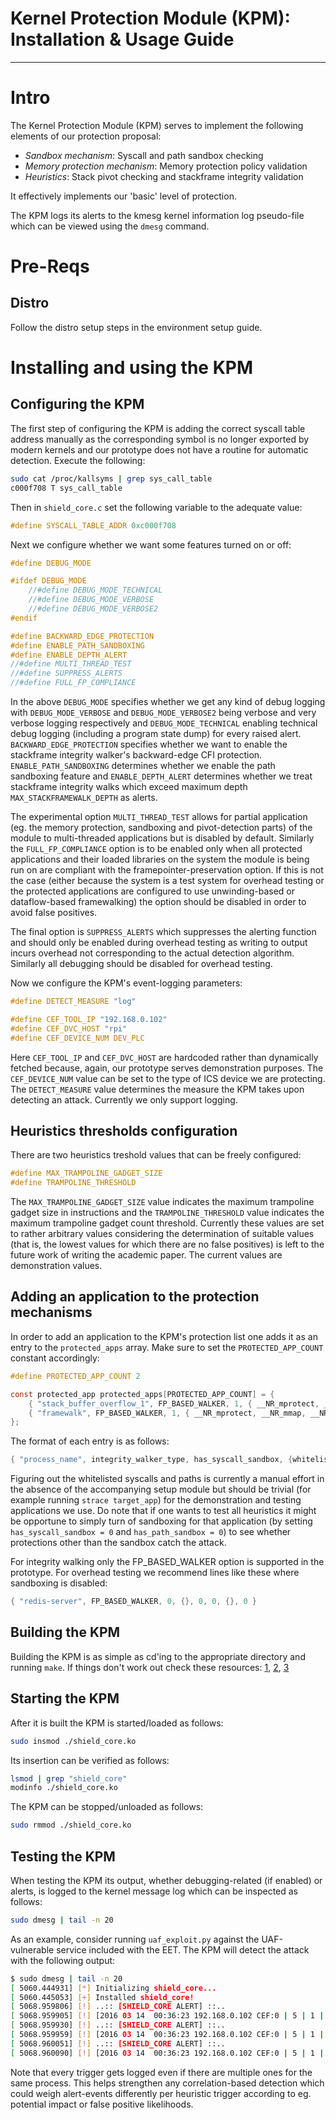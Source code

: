 # Kernel Protection Module (KPM): Installation & Usage Guide

----------

# Intro

The Kernel Protection Module (KPM) serves to implement the following elements of our protection proposal:

* *Sandbox mechanism*: Syscall and path sandbox checking
* *Memory protection mechanism*: Memory protection policy validation
* *Heuristics*: Stack pivot checking and stackframe integrity validation

It effectively implements our 'basic' level of protection.

The KPM logs its alerts to the kmesg kernel information log pseudo-file which can be viewed using the `dmesg` command.

# Pre-Reqs

## Distro

Follow the distro setup steps in the environment setup guide.

# Installing and using the KPM

## Configuring the KPM

The first step of configuring the KPM is adding the correct syscall table address manually as the corresponding symbol is no longer exported by modern kernels and our prototype does not have a routine for automatic detection. Execute the following:

```bash
sudo cat /proc/kallsyms | grep sys_call_table
c000f708 T sys_call_table
```

Then in `shield_core.c` set the following variable to the adequate value:

```c
#define SYSCALL_TABLE_ADDR 0xc000f708
```

Next we configure whether we want some features turned on or off:

```c
#define DEBUG_MODE

#ifdef DEBUG_MODE
	//#define DEBUG_MODE_TECHNICAL
	//#define DEBUG_MODE_VERBOSE
	//#define DEBUG_MODE_VERBOSE2
#endif

#define BACKWARD_EDGE_PROTECTION
#define ENABLE_PATH_SANDBOXING
#define ENABLE_DEPTH_ALERT
//#define MULTI_THREAD_TEST
//#define SUPPRESS_ALERTS
//#define FULL_FP_COMPLIANCE
```

In the above `DEBUG_MODE` specifies whether we get any kind of debug logging with `DEBUG_MODE_VERBOSE` and `DEBUG_MODE_VERBOSE2` being verbose and very verbose logging respectively and `DEBUG_MODE_TECHNICAL` enabling technical debug logging (including a program state dump) for every raised alert. `BACKWARD_EDGE_PROTECTION` specifies whether we want to enable the stackframe integrity walker's backward-edge CFI protection. `ENABLE_PATH_SANDBOXING` determines whether we enable the path sandboxing feature and `ENABLE_DEPTH_ALERT` determines whether we treat stackframe integrity walks which exceed maximum depth `MAX_STACKFRAMEWALK_DEPTH` as alerts.

The experimental option `MULTI_THREAD_TEST` allows for partial application (eg. the memory protection, sandboxing and pivot-detection parts) of the module to multi-threaded applications but is disabled by default. Similarly the `FULL_FP_COMPLIANCE` option is to be enabled only when all protected applications and their loaded libraries on the system the module is being run on are compliant with the framepointer-preservation option. If this is not the case (either because the system is a test system for overhead testing or the protected applications are configured to use unwinding-based or dataflow-based framewalking) the option should be disabled in order to avoid false positives.

The final option is `SUPPRESS_ALERTS` which suppresses the alerting function and should only be enabled during overhead testing as writing to output incurs overhead not corresponding to the actual detection algorithm. Similarly all debugging should be disabled for overhead testing.

Now we configure the KPM's event-logging parameters:

```c
#define DETECT_MEASURE "log"

#define CEF_TOOL_IP "192.168.0.102"
#define CEF_DVC_HOST "rpi"
#define CEF_DEVICE_NUM DEV_PLC
```

Here `CEF_TOOL_IP` and `CEF_DVC_HOST` are hardcoded rather than dynamically fetched because, again, our prototype serves demonstration purposes. The `CEF_DEVICE_NUM` value can be set to the type of ICS device we are protecting. The `DETECT_MEASURE` value determines the measure the KPM takes upon detecting an attack. Currently we only support logging.

## Heuristics thresholds configuration

There are two heuristics treshold values that can be freely configured:

```c
#define MAX_TRAMPOLINE_GADGET_SIZE
#define TRAMPOLINE_THRESHOLD
```

The `MAX_TRAMPOLINE_GADGET_SIZE` value indicates the maximum trampoline gadget size in instructions and the `TRAMPOLINE_THRESHOLD` value indicates the maximum trampoline gadget count threshold. Currently these values are set to rather arbitrary values considering the determination of suitable values (that is, the lowest values for which there are no false positives) is left to the future work of writing the academic paper. The current values are demonstration values.

## Adding an application to the protection mechanisms

In order to add an application to the KPM's protection list one adds it as an entry to the `protected_apps` array. Make sure to set the `PROTECTED_APP_COUNT` constant accordingly:

```c
#define PROTECTED_APP_COUNT 2

const protected_app protected_apps[PROTECTED_APP_COUNT] = {
	{ "stack_buffer_overflow_1", FP_BASED_WALKER, 1, { __NR_mprotect, __NR_mmap, __NR_open }, 4, 0, {}, 0 },
	{ "framewalk", FP_BASED_WALKER, 1, { __NR_mprotect, __NR_mmap, __NR_open }, 4, 1, {"/"}, 1 }
};
```

The format of each entry is as follows:

```c
{ "process_name", integrity_walker_type, has_syscall_sandbox, {whitelisted_syscall_0, whitelisted_syscall_1}, syscall_whitelist_count, has_path_sandbox, {whitelisted_path_0}, path_whitelist_count}
```

Figuring out the whitelisted syscalls and paths is currently a manual effort in the absence of the accompanying setup module but should be trivial (for example running `strace target_app`) for the demonstration and testing applications we use. Do note that if one wants to test all heuristics it might be opportune to simply turn of sandboxing for that application (by setting `has_syscall_sandbox = 0` and `has_path_sandbox = 0`) to see whether protections other than the sandbox catch the attack.

For integrity walking only the FP_BASED_WALKER option is supported in the prototype. For overhead testing we recommend lines like these where sandboxing is disabled:

```c
{ "redis-server", FP_BASED_WALKER, 0, {}, 0, 0, {}, 0 }
```

## Building the KPM

Building the KPM is as simple as cd'ing to the appropriate directory and running `make`. If things don't work out check these resources: [1](http://stackoverflow.com/questions/20167411/how-to-compile-a-kernel-module-for-raspberry-pi), [2](https://www.grendelman.net/wp/compiling-kernel-modules-for-raspbian-raspberry-pi/), [3](http://elinux.org/Raspberry_Pi_Kernel_Compilation#Build_modules_for_the_running_kernel)

## Starting the KPM

After it is built the KPM is started/loaded as follows:

```bash
sudo insmod ./shield_core.ko
```

Its insertion can be verified as follows:

```bash
lsmod | grep "shield_core"
modinfo ./shield_core.ko
```

The KPM can be stopped/unloaded as follows:

```bash
sudo rmmod ./shield_core.ko
```

## Testing the KPM

When testing the KPM its output, whether debugging-related (if enabled) or alerts, is logged to the kernel message log which can be inspected as follows:

```bash
sudo dmesg | tail -n 20
```

As an example, consider running `uaf_exploit.py` against the UAF-vulnerable service included with the EET. The KPM will detect the attack with the following output:

```bash
$ sudo dmesg | tail -n 20
[ 5060.444931] [*] Initializing shield_core...
[ 5060.445053] [+] Installed shield_core!
[ 5068.959806] [!] ..:: [SHIELD_CORE ALERT] ::..
[ 5068.959905] [!] [2016 03 14  00:36:23 192.168.0.102 CEF:0 | 5 | 1 | 1 | 1 | Exploitation of memory corruption vulnerability | 7 | dvchost=rpi dvcpid=4916 deviceProcessName=use_after_free outcome=log message=Heuristics (stack pivot detected)]
[ 5068.959930] [!] ..:: [SHIELD_CORE ALERT] ::..
[ 5068.959959] [!] [2016 03 14  00:36:23 192.168.0.102 CEF:0 | 5 | 1 | 1 | 1 | Exploitation of memory corruption vulnerability | 7 | dvchost=rpi dvcpid=4916 deviceProcessName=use_after_free outcome=log message=Memory protection violation]
[ 5068.960051] [!] ..:: [SHIELD_CORE ALERT] ::..
[ 5068.960090] [!] [2016 03 14  00:36:23 192.168.0.102 CEF:0 | 5 | 1 | 1 | 1 | Exploitation of memory corruption vulnerability | 7 | dvchost=rpi dvcpid=4916 deviceProcessName=use_after_free outcome=log message=Heuristics (stack pivot detected)]
```

Note that every trigger gets logged even if there are multiple ones for the same process. This helps strengthen any correlation-based detection which could weigh alert-events differently per heuristic trigger according to eg. potential impact or false positive likelihoods.